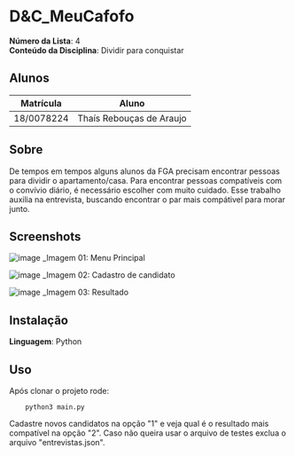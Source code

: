 
# D&C_MeuCafofo

**Número da Lista**: 4<br>
**Conteúdo da Disciplina**: Dividir para conquistar<br>

## Alunos
|Matrícula | Aluno |
| -- | -- |
| 18/0078224  |  Thaís Rebouças de Araujo |

## Sobre 
De tempos em tempos alguns alunos da FGA precisam encontrar pessoas para dividir o apartamento/casa.
Para encontrar pessoas compatíveis com o convívio diário, é necessário escolher com muito cuidado.
Esse trabalho auxilia na entrevista, buscando encontrar o par mais compátivel para morar junto. 

## Screenshots
![image](https://github.com/Thais-ra/thais-ra/assets/35047444/5421170d-94e0-4668-bc95-039d576679f7)
_Imagem 01: Menu Principal

![image](https://github.com/Thais-ra/thais-ra/assets/35047444/c34ea404-467b-41ed-a1e6-5ae26d8a4e55)
_Imagem 02: Cadastro de candidato  

![image](https://github.com/Thais-ra/thais-ra/assets/35047444/aa2604d5-1dc5-45c3-a235-b4828facd0aa)
_Imagem 03: Resultado

## Instalação 
**Linguagem**: Python<br>

## Uso 
Após clonar o projeto rode:

```
    python3 main.py
```
Cadastre novos candidatos na opção "1" e veja qual é o resultado mais compatível na opção "2".
Caso não queira usar o arquivo de testes exclua o arquivo "entrevistas.json".
